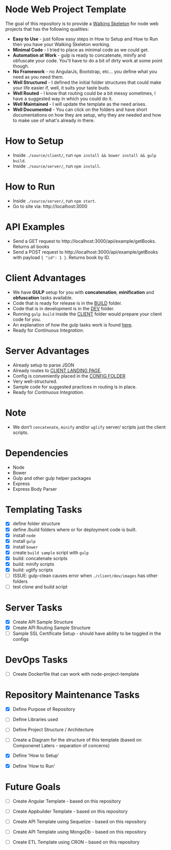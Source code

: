 # Node Web Project Template
The goal of this repository is to provide a [Walking Skeleton](http://c2.com/cgi/wiki?WalkingSkeleton) for node web projects that has the following qualities:

* **Easy to Use** - just follow easy steps in How to Setup and How to Run then you have your Walking Skeleton working.
* **Minimal Code** - I tried to place as minimal code as we could get.
* **Automation at Work** - gulp is ready to concatenate, minify and obfuscate your code. You'll have to do a bit of dirty work at some point though.
* **No Framework** - no AngularJs, Bootstrap, etc... you define what you need as you need them.
* **Well Structured** - I defined the initial folder structures that could make your life easier if, well, it suits your taste buds. 
* **Well Routed** - I know that routing could be a bit messy sometimes, I have a suggested way in which you could do it.
* **Well Maintained** - I will update the template as the need arises.
* **Well Documented** - You can click on the folders and have short documentations on how they are setup, why they are needed and how to make use of what's already in there.

# How to Setup
- Inside `./source/client/`, run `npm install && bower install && gulp build`.
- Inside `./source/server/`, run `npm install`.


# How to Run
- Inside `./source/server/`, run `npm start`.
- Go to site via: http://localhost:3000


# API Examples
- Send a GET request to http://localhost:3000/api/example/getBooks. Returns all books
- Send a POST request to http://localhost:3000/api/example/getBooks with payload `{ "id": 1 }`. Returns book by ID.


# Client Advantages
- We have **GULP** setup for you with **concatenation**, **minification** and **obfuscation** tasks available.
- Code that is ready for release is in the [BUILD](./source/client/build) folder.
- Code that is in development is in the [DEV](./source/client/dev) folder.
- Running `gulp build` inside the [CLIENT](./source/client) folder would prepare your client code for you.
- An explanation of how the gulp tasks work is found [here](./source/client/README.md).
- Ready for *Continuous Integration*.


# Server Advantages
- Already setup to parse JSON
- Already routes to [CLIENT LANDING PAGE](./source/client/dev/index.html).
- Config is conveniently placed in the [CONFIG FOLDER](./source/server/configs/config.json)
- Very well-structured.
- Sample code for suggested practices in routing is in place.
- Ready for *Continuous Integration*.

# Note
- We don't `concatenate`, `minify` and/or `uglify` server/ scripts just the client scripts.

# Dependencies
- Node
- Bower
- Gulp and other gulp helper packages
- Express
- Express Body Parser

# Templating Tasks

- [x] define folder structure
- [x] define /build folders where or for deployment code is built.
- [x] install `node`
- [x] install `gulp`
- [x] install `bower` 
- [x] create `build sample` script with `gulp`
- [x] build: concatenate scripts
- [x] build: minify scripts
- [x] build: uglify scripts
- [ ] ISSUE: gulp-clean causes error when `./client/dev/images` has other folders
- [ ] test clone and build script

# Server Tasks

- [x] Create API Sample Structure
- [x] Create API Routing Sample Structure
- [ ] Sample SSL Certificate Setup - should have ability to be toggled in the configs

# DevOps Tasks

- [ ] Create Dockerfile that can work with node-project-template

# Repository Maintenance Tasks

- [x] Define Purpose of Repository
- [ ] Define Libraries used
- [ ] Define Project Structure / Architecture
- [ ] Create a Diagram for the structure of this template (based on Componenet Laters - separation of concerns)
- [x] Define 'How to Setup'
- [x] Define 'How to Run'


# Future Goals

- [ ] Create Angular Template - based on this repository
- [ ] Create Appbuilder Template - based on this repository
- [ ] Create API Template using Sequelize - based on this repository
- [ ] Create API Template using MongoDb - based on this repository
- [ ] Create ETL Template using CRON - based on this repository


